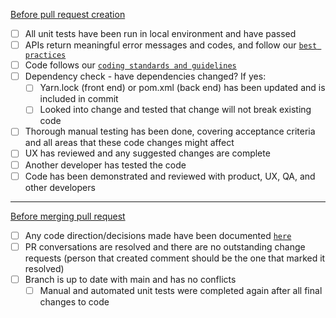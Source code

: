 <ins>Before pull request creation</ins>
- [ ] All unit tests have been run in local environment and have passed 
- [ ] APIs return meaningful error messages and codes, and follow our [`best practices`](https://confluence.isis.org/display/TechTeam/API+Strategy)
- [ ] Code follows our [`coding standards and guidelines`](https://confluence.isis.org/display/TechTeam/Coding+Standards+and+Guidelines)
- [ ] Dependency check - have dependencies changed?  If yes:
  - [ ] Yarn.lock (front end) or pom.xml (back end) has been updated and is included in commit 
  - [ ] Looked into change and tested that change will not break existing code 
- [ ] Thorough manual testing has been done, covering acceptance criteria and all areas that these code changes might affect 
- [ ] UX has reviewed and any suggested changes are complete 
- [ ] Another developer has tested the code
- [ ] Code has been demonstrated and reviewed with product, UX, QA, and other developers  

___

<ins>Before merging pull request</ins>
- [ ] Any code direction/decisions made have been documented [`here`](https://confluence.isis.org/display/TechTeam/Coding+Standards+and+Guidelines) 
- [ ] PR conversations are resolved and there are no outstanding change requests (person that created comment should be the one that marked it resolved) 
- [ ] Branch is up to date with main and has no conflicts 
  - [ ] Manual and automated unit tests were completed again after all final changes to code
